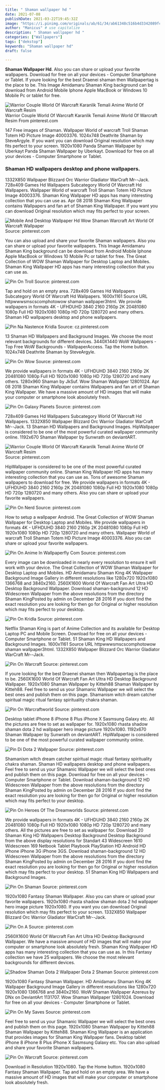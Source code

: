 ```yaml
---
title: " Shaman wallpaper hd "
date: 2021-07-08
publishDate: 2021-03-22T19:45:32Z
image: "https://i.pinimg.com/originals/ab/61/34/ab61348c516b4d3342089fc002cca95c.jpg"
author: "Manicus" # use capitalize
description: " Shaman wallpaper hd "
categories: ["Wallpapers"]
tags: ["dekstop"]
keywords: "Shaman wallpaper hd"
draft: false

---
```



**Shaman Wallpaper Hd**. Also you can share or upload your favorite wallpapers. Download for free on all your devices - Computer Smartphone or Tablet. If youre looking for the best Draenei shaman then Wallpapertag is the place to be. This Image Amidamaru Shaman King background can be download from Android Mobile Iphone Apple MacBook or Windows 10 Mobile Pc or tablet for free.

![Warrior Couple World Of Warcraft Karanlik Temali Anime World Of Warcraft Resim](https://i.pinimg.com/originals/62/99/a2/6299a289a91d86bb06d6a117dd3d8883.jpg "Warrior Couple World Of Warcraft Karanlik Temali Anime World Of Warcraft Resim")
Warrior Couple World Of Warcraft Karanlik Temali Anime World Of Warcraft Resim From pinterest.com


147 Free images of Shaman. Wallpaper World of warcraft Troll Shaman Totem HD Picture Image 40003376. 1024x748 Deathrite Shaman by SteveArgyle. If you want you can download Original resolution which may fits perfect to your screen. 1920x1080 Panda Shaman Wallpaper by Uberkayt Panda Shaman Wallpaper by Uberkayt. Download for free on all your devices - Computer Smartphone or Tablet.

### Shaman HD wallpapers desktop and phone wallpapers.

1332X850 Wallpaper Blizzard Orc Warrior Gladiator WarCraft Mr--Jack. 728x409 Games Hd Wallpapers Subcategory World Of Warcraft Hd Wallpapers. Wallpaper World of warcraft Troll Shaman Totem HD Picture Image 40003376. Shaman King Wallpaper HD apps has many interesting collection that you can use as. Apr 08 2018 Shaman King Wallpaper contains Wallpapers and fan art of Shaman King Wallpaper. If you want you can download Original resolution which may fits perfect to your screen.


![Mobile And Desktop Wallpaper Hd Wow Shaman Warcraft Art World Of Warcraft Wallpaper](https://i.pinimg.com/originals/7e/f7/f0/7ef7f060a8c5ee5437abcba48f3b7904.jpg "Mobile And Desktop Wallpaper Hd Wow Shaman Warcraft Art World Of Warcraft Wallpaper")
Source: pinterest.com

You can also upload and share your favorite Shaman wallpapers. Also you can share or upload your favorite wallpapers. This Image Amidamaru Shaman King background can be download from Android Mobile Iphone Apple MacBook or Windows 10 Mobile Pc or tablet for free. The Great Collection of WOW Shaman Wallpaper for Desktop Laptop and Mobiles. Shaman King Wallpaper HD apps has many interesting collection that you can use as.

![Pin On Troll](https://i.pinimg.com/originals/d7/1a/b9/d71ab90f6ac9d4a67f42e9c0d31e3f26.png "Pin On Troll")
Source: pinterest.com

Tap and hold on an empty area. 728x409 Games Hd Wallpapers Subcategory World Of Warcraft Hd Wallpapers. 1600x1161 Source URL httpwwwsmscscomphotowow shaman wallpaper3html. We provide wallpapers in formats 4K - UFHDUHD 3840 2160 2160p 2K 20481080 1080p Full HD 1920x1080 1080p HD 720p 1280720 and many others. Shaman HD wallpapers desktop and phone wallpapers.

![Pin Na Nastence Kridla](https://i.pinimg.com/originals/d1/41/29/d14129dc8a26fe8257b4ae9d3a78b018.jpg "Pin Na Nastence Kridla")
Source: cz.pinterest.com

13 Shaman HD Wallpapers and Background Images. We choose the most relevant backgrounds for different devices. 3440X1440 WoW Wallpapers - Top Free WoW Backgrounds - WallpaperAccess. Tap the Home button. 1024x748 Deathrite Shaman by SteveArgyle.

![Pin On Wow](https://i.pinimg.com/originals/1f/76/d4/1f76d44534b2f87c9910aa947ccadfa0.jpg "Pin On Wow")
Source: pinterest.com

We provide wallpapers in formats 4K - UFHDUHD 3840 2160 2160p 2K 20481080 1080p Full HD 1920x1080 1080p HD 720p 1280720 and many others. 1280x960 Shaman by JkSuf. Wow Shaman Wallpaper 12801024. Apr 08 2018 Shaman King Wallpaper contains Wallpapers and fan art of Shaman King Wallpaper. We have a massive amount of HD images that will make your computer or smartphone look absolutely fresh.

![Pin On Galaxy Planets](https://i.pinimg.com/originals/da/4c/1a/da4c1ac314b22fdbe108c090d9ccc6ab.jpg "Pin On Galaxy Planets")
Source: pinterest.com

728x409 Games Hd Wallpapers Subcategory World Of Warcraft Hd Wallpapers. 1332X850 Wallpaper Blizzard Orc Warrior Gladiator WarCraft Mr--Jack. 13 Shaman HD Wallpapers and Background Images. HipWallpaper is considered to be one of the most powerful curated wallpaper community online. 1192x670 Shaman Wallpaper by Sunwrath on deviantART.

![Warrior Couple World Of Warcraft Karanlik Temali Anime World Of Warcraft Resim](https://i.pinimg.com/originals/62/99/a2/6299a289a91d86bb06d6a117dd3d8883.jpg "Warrior Couple World Of Warcraft Karanlik Temali Anime World Of Warcraft Resim")
Source: pinterest.com

HipWallpaper is considered to be one of the most powerful curated wallpaper community online. Shaman King Wallpaper HD apps has many interesting collection that you can use as. Tons of awesome Shaman wallpapers to download for free. We provide wallpapers in formats 4K - UFHDUHD 3840 2160 2160p 2K 20481080 1080p Full HD 1920x1080 1080p HD 720p 1280720 and many others. Also you can share or upload your favorite wallpapers.

![Pin On Nerd](https://i.pinimg.com/originals/f0/f9/aa/f0f9aa17b48b87d9c2b9392a2cbbfc32.jpg "Pin On Nerd")
Source: pinterest.com

How to setup a wallpaper Android. The Great Collection of WOW Shaman Wallpaper for Desktop Laptop and Mobiles. We provide wallpapers in formats 4K - UFHDUHD 3840 2160 2160p 2K 20481080 1080p Full HD 1920x1080 1080p HD 720p 1280720 and many others. Wallpaper World of warcraft Troll Shaman Totem HD Picture Image 40003376. Also you can share or upload your favorite wallpapers.

![Pin On Anime In Wallpaperfly Com](https://i.pinimg.com/originals/a4/02/97/a40297ed710140c8f35f49bf1c782724.jpg "Pin On Anime In Wallpaperfly Com")
Source: pinterest.com

Every image can be downloaded in nearly every resolution to ensure it will work with your device. The Great Collection of WOW Shaman Wallpaper for Desktop Laptop and Mobiles. HD Amidamaru Shaman King 4K Wallpaper Background Image Gallery in different resolutions like 1280x720 1920x1080 1366768 and 3840x2160. 2560X1600 World Of Warcraft Fan Art Ultra HD Desktop Background Wallpaper. Download shaman-background 12 HD Widescreen Wallpaper from the above resolutions from the directory Shaman KingPosted by admin on December 28 2016 If you dont find the exact resolution you are looking for then go for Original or higher resolution which may fits perfect to your desktop.

![Pin On Kridla](https://i.pinimg.com/originals/16/07/e9/1607e9d52294d9294f555fda7a29d35d.jpg "Pin On Kridla")
Source: pinterest.com

Netflix Shaman King is part of Anime Collection and its available for Desktop Laptop PC and Mobile Screen. Download for free on all your devices - Computer Smartphone or Tablet. 51 Shaman King HD Wallpapers and Background Images. 1600x1161 Source URL httpwwwsmscscomphotowow shaman wallpaper3html. 1332X850 Wallpaper Blizzard Orc Warrior Gladiator WarCraft Mr--Jack.

![Pin On Warcraft](https://i.pinimg.com/originals/e6/8b/08/e68b08d33f068f51ab8ba04c9f6d0b9c.jpg "Pin On Warcraft")
Source: pinterest.com

If youre looking for the best Draenei shaman then Wallpapertag is the place to be. 2560X1600 World Of Warcraft Fan Art Ultra HD Desktop Background Wallpaper. 1920x1080 Shaman Wallpaper by Kitteh88 Shaman Wallpaper by Kitteh88. Feel free to send us your Shamanic Wallpaper we will select the best ones and publish them on this page. Shamanism witch dream catcher spiritual magic ritual fantasy spirituality chakra shaman.

![Pin On Warcraftworld](https://i.pinimg.com/originals/52/5c/7d/525c7dfa7ad8213597e6ad7bc06d994e.jpg "Pin On Warcraftworld")
Source: pinterest.com

Desktop tablet iPhone 8 iPhone 8 Plus iPhone X Sasmsung Galaxy etc. All the pictures are free to set as wallpaper for. 1920x1080 rhasta shadow shaman dota 2 hd wallpaper hero image picture 1920x1080. 1192x670 Shaman Wallpaper by Sunwrath on deviantART. HipWallpaper is considered to be one of the most powerful curated wallpaper community online.

![Pin Di Dota 2 Wallpaper](https://i.pinimg.com/originals/9f/ae/78/9fae78f2c607ab84b6c91e7d90322b63.jpg "Pin Di Dota 2 Wallpaper")
Source: pinterest.com

Shamanism witch dream catcher spiritual magic ritual fantasy spirituality chakra shaman. Shaman HD wallpapers desktop and phone wallpapers. Feel free to send us your Shamanic Wallpaper we will select the best ones and publish them on this page. Download for free on all your devices - Computer Smartphone or Tablet. Download shaman-background 12 HD Widescreen Wallpaper from the above resolutions from the directory Shaman KingPosted by admin on December 28 2016 If you dont find the exact resolution you are looking for then go for Original or higher resolution which may fits perfect to your desktop.

![Pin On Heroes Of The Dreamworlds](https://i.pinimg.com/originals/21/74/4d/21744d2f854430fdf1119d3d0557faf9.jpg "Pin On Heroes Of The Dreamworlds")
Source: pinterest.com

We provide wallpapers in formats 4K - UFHDUHD 3840 2160 2160p 2K 20481080 1080p Full HD 1920x1080 1080p HD 720p 1280720 and many others. All the pictures are free to set as wallpaper for. Download 20 Shaman King HD Wallpapers Desktop Background Desktop Background from the above display resolutions for Standart 43 Widescreen 1610 Widescreen 169 Netbook Tablet Playbook PlayStation HD Android HD iPhone iPhone 3G iPhone 3GS. Download shaman-background 12 HD Widescreen Wallpaper from the above resolutions from the directory Shaman KingPosted by admin on December 28 2016 If you dont find the exact resolution you are looking for then go for Original or higher resolution which may fits perfect to your desktop. 51 Shaman King HD Wallpapers and Background Images.

![Pin On Shaman](https://i.pinimg.com/originals/45/53/62/45536226d2e874397d3ed03db246aa2f.jpg "Pin On Shaman")
Source: pinterest.com

1920x1080 Fantasy Shaman Wallpaper. Also you can share or upload your favorite wallpapers. 1920x1080 rhasta shadow shaman dota 2 hd wallpaper hero image picture 1920x1080. If you want you can download Original resolution which may fits perfect to your screen. 1332X850 Wallpaper Blizzard Orc Warrior Gladiator WarCraft Mr--Jack.

![Pin On A](https://i.pinimg.com/originals/11/ca/84/11ca84a52081368ca60c5593b9062a2f.jpg "Pin On A")
Source: pinterest.com

2560X1600 World Of Warcraft Fan Art Ultra HD Desktop Background Wallpaper. We have a massive amount of HD images that will make your computer or smartphone look absolutely fresh. Shaman King Wallpaper HD apps has many interesting collection that you can use as. In this Fantasy collection we have 25 wallpapers. We choose the most relevant backgrounds for different devices.

![Shadow Shaman Dota 2 Wallpaper Dota 2 Shaman](https://i.pinimg.com/originals/f8/a7/95/f8a79509f8ce5f2c48e15c3deb04ac4c.jpg "Shadow Shaman Dota 2 Wallpaper Dota 2 Shaman")
Source: pinterest.com

1920x1080 Fantasy Shaman Wallpaper. HD Amidamaru Shaman King 4K Wallpaper Background Image Gallery in different resolutions like 1280x720 1920x1080 1366768 and 3840x2160. WoW Shaman Wallpaper Azereus by DNx on DeviantArt 1131707. Wow Shaman Wallpaper 12801024. Download for free on all your devices - Computer Smartphone or Tablet.

![Pin On My Saves](https://i.pinimg.com/originals/bd/12/96/bd129679f157e67241f2b94d0b64ad98.png "Pin On My Saves")
Source: pinterest.com

Feel free to send us your Shamanic Wallpaper we will select the best ones and publish them on this page. 1920x1080 Shaman Wallpaper by Kitteh88 Shaman Wallpaper by Kitteh88. Shaman King Wallpaper is an application that provides images for Shaman King Wallpaper fans. Desktop tablet iPhone 8 iPhone 8 Plus iPhone X Sasmsung Galaxy etc. You can also upload and share your favorite Shaman wallpapers.

![Pin On Warcraft](https://i.pinimg.com/originals/ab/61/34/ab61348c516b4d3342089fc002cca95c.jpg "Pin On Warcraft")
Source: pinterest.com

Download in Resolution 1920x1080. Tap the Home button. 1920x1080 Fantasy Shaman Wallpaper. Tap and hold on an empty area. We have a massive amount of HD images that will make your computer or smartphone look absolutely fresh.

